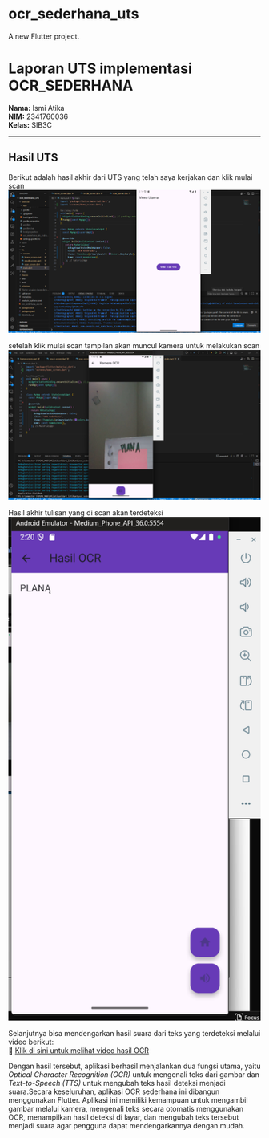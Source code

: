 # ocr_sederhana_uts

A new Flutter project.

# Laporan UTS implementasi OCR_SEDERHANA
**Nama:** Ismi Atika  
**NIM:** 2341760036  
**Kelas:** SIB3C  

---

## Hasil UTS

Berikut adalah hasil akhir dari UTS yang telah saya kerjakan dan klik mulai scan
![Hasil](image/Hasil_1.png)

setelah klik mulai scan tampilan akan muncul kamera untuk melakukan scan
![Hasil](image/Hasil_2.png)

Hasil akhir tulisan yang di scan akan terdeteksi
![Hasil](image/Hasil_3.png)

Selanjutnya bisa mendengarkan hasil suara dari teks yang terdeteksi melalui video berikut:  
🎥 [Klik di sini untuk melihat video hasil OCR](image/video.mp4)

Dengan hasil tersebut, aplikasi berhasil menjalankan dua fungsi utama, yaitu *Optical Character Recognition (OCR)* untuk mengenali teks dari gambar dan *Text-to-Speech (TTS)* untuk mengubah teks hasil deteksi menjadi suara.Secara keseluruhan, aplikasi OCR sederhana ini dibangun menggunakan Flutter. Aplikasi ini memiliki kemampuan untuk mengambil gambar melalui kamera, mengenali teks secara otomatis menggunakan OCR, menampilkan hasil deteksi di layar, dan mengubah teks tersebut menjadi suara agar pengguna dapat mendengarkannya dengan mudah.  
